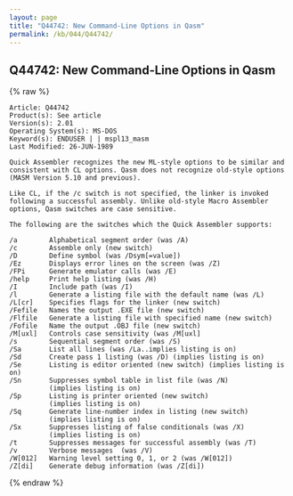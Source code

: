 ```yaml
---
layout: page
title: "Q44742: New Command-Line Options in Qasm"
permalink: /kb/044/Q44742/
---
```


## Q44742: New Command-Line Options in Qasm

{% raw %}

	Article: Q44742
	Product(s): See article
	Version(s): 2.01
	Operating System(s): MS-DOS
	Keyword(s): ENDUSER | | mspl13_masm
	Last Modified: 26-JUN-1989
	
	Quick Assembler recognizes the new ML-style options to be similar and
	consistent with CL options. Qasm does not recognize old-style options
	(MASM Version 5.10 and previous).
	
	Like CL, if the /c switch is not specified, the linker is invoked
	following a successful assembly. Unlike old-style Macro Assembler
	options, Qasm switches are case sensitive.
	
	The following are the switches which the Quick Assembler supports:
	
	/a        Alphabetical segment order (was /A)
	/c        Assemble only (new switch)
	/D        Define symbol (was /Dsym[=value])
	/Ez       Displays error lines on the screen (was /Z)
	/FPi      Generate emulator calls (was /E)
	/help     Print help listing (was /H)
	/I        Include path (was /I)
	/l        Generate a listing file with the default name (was /L)
	/L[cr]    Specifies flags for the linker (new switch)
	/Fefile   Names the output .EXE file (new switch)
	/Flfile   Generate a listing file with specified name (new switch)
	/Fofile   Name the output .OBJ file (new switch)
	/M[uxl]   Controls case sensitivity (was /M[uxl]
	/s        Sequential segment order (was /S)
	/Sa       List all lines (was /La..implies listing is on)
	/Sd       Create pass 1 listing (was /D) (implies listing is on)
	/Se       Listing is editor oriented (new switch) (implies listing is on)
	/Sn       Suppresses symbol table in list file (was /N)
	          (implies listing is on)
	/Sp       Listing is printer oriented (new switch)
	          (implies listing is on)
	/Sq       Generate line-number index in listing (new switch)
	          (implies listing is on)
	/Sx       Suppresses listing of false conditionals (was /X)
	          (implies listing is on)
	/t        Suppresses messages for successful assembly (was /T)
	/v        Verbose messages  (was /V)
	/W[012]   Warning level setting 0, 1, or 2 (was /W[012])
	/Z[di]    Generate debug information (was /Z[di])

{% endraw %}
